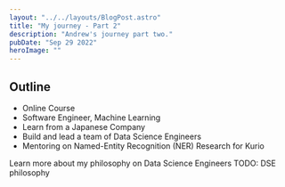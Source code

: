 ```yaml
---
layout: "../../layouts/BlogPost.astro"
title: "My journey - Part 2"
description: "Andrew's journey part two."
pubDate: "Sep 29 2022"
heroImage: ""
---
```


## Outline

* Online Course
* Software Engineer, Machine Learning
* Learn from a Japanese Company
* Build and lead a team of Data Science Engineers
* Mentoring on Named-Entity Recognition (NER) Research for Kurio


Learn more about my philosophy on Data Science Engineers
TODO: DSE philosophy
